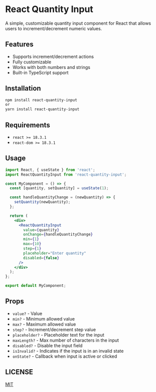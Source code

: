 # React Quantity Input

A simple, customizable quantity input component for React that allows users to increment/decrement numeric values.

## Features

- Supports increment/decrement actions
- Fully customizable
- Works with both numbers and strings
- Built-in TypeScript support

## Installation

```bash
npm install react-quantity-input
or
yarn install react-quantity-input
```

## Requirements

- `react >= 18.3.1`
- `react-dom >= 18.3.1`

## Usage

```jsx
import React, { useState } from 'react';
import ReactQuantityInput from 'react-quantity-input';

const MyComponent = () => {
  const [quantity, setQuantity] = useState(1);

  const handleQuantityChange = (newQuantity) => {
    setQuantity(newQuantity);
  };

  return (
    <div>
      <ReactQuantityInput
        value={quantity}
        onChange={handleQuantityChange}
        min={1}
        max={10}
        step={1}
        placeholder="Enter quantity"
        disabled={false}
      />
    </div>
  );
};

export default MyComponent;

```

## Props
- `value?` - Value
- `min?` - Minimum allowed value
- `max?` - Maximum allowed value
- `step?` - Increment/decrement step value
- `placeholder?` - Placeholder text for the input
- `maxLength?` - Max number of characters in the input
- `disabled?` - Disable the input field
- `isInvalid?` - Indicates if the input is in an invalid state
- `onState?` - Callback when input is active or clicked

## LICENSE

[MIT](LICENSE)
